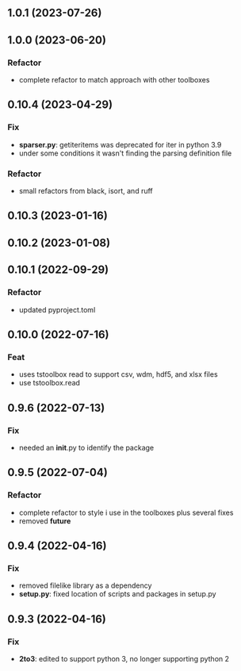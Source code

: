 ## 1.0.1 (2023-07-26)

## 1.0.0 (2023-06-20)

### Refactor

- complete refactor to match approach with other toolboxes

## 0.10.4 (2023-04-29)

### Fix

- **sparser.py**: getiteritems was deprecated for iter in python 3.9
- under some conditions it wasn't finding the parsing definition file

### Refactor

- small refactors from black, isort, and ruff

## 0.10.3 (2023-01-16)

## 0.10.2 (2023-01-08)

## 0.10.1 (2022-09-29)

### Refactor

- updated pyproject.toml

## 0.10.0 (2022-07-16)

### Feat

- uses tstoolbox read to support csv, wdm, hdf5, and xlsx files
- use tstoolbox.read

## 0.9.6 (2022-07-13)

### Fix

- needed an __init__.py to identify the package

## 0.9.5 (2022-07-04)

### Refactor

- complete refactor to style i use in the toolboxes plus several fixes
- removed __future__

## 0.9.4 (2022-04-16)

### Fix

- removed filelike library as a dependency
- **setup.py**: fixed location of scripts and packages in setup.py

## 0.9.3 (2022-04-16)

### Fix

- **2to3**: edited to support python 3, no longer supporting python 2

